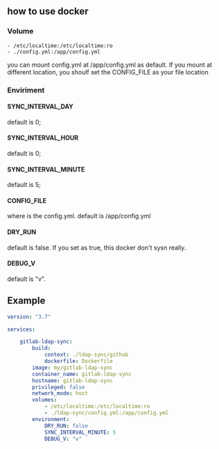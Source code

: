 ## how to use docker

### Volume
    - /etc/localtime:/etc/localtime:ro
    - ./config.yml:/app/config.yml
you can mount config.yml at /app/config.yml as default. If you mount at different location, you shoulf
set the CONFIG_FILE as your file location

### Enviriment

#### SYNC_INTERVAL_DAY
default is 0;

#### SYNC_INTERVAL_HOUR
default is 0;

#### SYNC_INTERVAL_MINUTE
default is 5;

#### CONFIG_FILE
where is the config.yml. default is /app/config.yml

#### DRY_RUN
default is false. If you set as true, this docker don't sysn really.

#### DEBUG_V
default is "v".


## Example
```yaml
version: "3.7"

services:

    gitlab-ldap-sync:
        build: 
            context: ./ldap-sync/github
            dockerfile: Dockerfile
        image: my/gitlab-ldap-sync
        container_name: gitlab-ldap-sync
        hostname: gitlab-ldap-sync
        privileged: false
        network_mode: host
        volumes:
            - /etc/localtime:/etc/localtime:ro
            - ./ldap-sync/config.yml:/app/config.yml
        environment:
            DRY_RUN: false
            SYNC_INTERVAL_MINUTE: 5
            DEBUG_V: "v"
```

